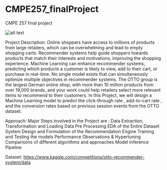 # CMPE257_finalProject
CMPE 257 final project

![alt text](https://github.com/[username]/[reponame]/blob/[branch]/image.jpg?raw=true)


Project Description: 
Online shoppers have access to millions of products from large retailers, which can be overwhelming and lead to empty shopping carts. 
Recommender systems help guide shoppers towards products that match their interests and motivations, improving the shopping experience. 
Machine Learning can enhance recommender systems, predicting which products a customer is likely to view, add to their cart, or purchase in real-time. 
No single model exists that can simultaneously optimize multiple objectives in recommender systems. 
The OTTO group is the largest German online shop, with more than 10 million products from over 19,000 brands, and your work could help retailers select more relevant items to recommend to their customers.
In this Project, we will design a Machine Learning model to predict the  click-through rate , add-to-cart rate , and the conversion rates based on previous session events from the OTTO dataset.


Approach:
Major Steps involved in the Project are : 
Data Extraction, Transformation and Loading
Data Pre Processing
EDA of the Entire Dataset
System Design and Formulation of the Recommendation Engine
Training and Testing the models
Performance Observations & Hypertuning 
Comparisons of different algorithms and approaches
Model Inference Pipeline


Dataset:
https://www.kaggle.com/competitions/otto-recommender-system/data
